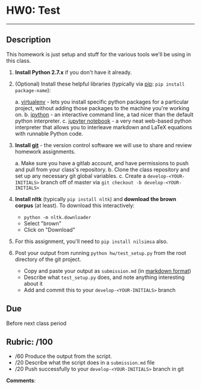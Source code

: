# HW0: Test
***********

## Description
This homework is just setup and stuff for the various tools we'll be
using in this class.

1. **Install Python 2.7.x** if you don't have it already.

2. (Optional) Install these helpful libraries (typically via
   [pip](http://www.pip-installer.org/en/latest/installing.html): 
   `pip install package-name`):

	a. [virtualenv](http://docs.python-guide.org/en/latest/dev/virtualenvs/) -
	lets you install specific python packages for a particular
	project, without adding those packages to the machine you're
	working on.
	b. [ipython](http://ipython.org/) - an interactive command line, a
	tad nicer than the default python interpreter.
	c. [jupyter notebook](http://jupyter.readthedocs.org/en/latest/install.html) - 
	a very neat web-based python interpreter that allows you to
	interleave markdown and LaTeX equations with runnable Python code.

3. **Install [git](https://git-scm.com/)** - the version control
   software we will use to share and review homework assignments.
   
   a. Make sure you have a gitlab account, and have permissions to
   push and pull from your class's repository.
   b. Clone the class repository and set up any necessary git global
   variables.
   c. Create a `develop-<YOUR-INITIALS>` branch off of master via `git
   checkout -b develop-<YOUR-INITIALS>`

4. **Install nltk** (typically `pip install nltk`) and **download the
   brown corpus** (at least).  To download this interactively:
   
   * `python -m nltk.downloader`
   * Select "brown"
   * Click on "Download"

5. For this assignment, you'll need to `pip install nilsimsa` also.

6. Post your output from running `python hw/test_setup.py` from the
   root directory of the git project.
   
   * Copy and paste your output as `submission.md` (in
     [markdown format](https://daringfireball.net/projects/markdown/syntax))
   * Describe what `test_setup.py` does, and note anything interesting
     about it
   * Add and commit this to your `develop-<YOUR-INITIALS>` branch
   

## Due
Before next class period


## Rubric: /100

* /60 Produce the output from the script.
* /20 Describe what the script does in a `submission.md` file
* /20 Push successfully to your `develop-<YOUR-INITIALS>` branch in git

**Comments**:

